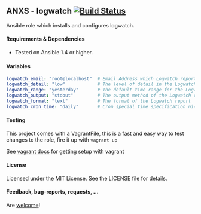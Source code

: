 ## ANXS - logwatch [![Build Status](https://travis-ci.org/ANXS/logwatch.png)](https://travis-ci.org/ANXS/logwatch)

Ansible role which installs and configures logwatch.


#### Requirements & Dependencies
- Tested on Ansible 1.4 or higher.


#### Variables

```yaml
logwatch_email: "root@localhost"  # Email Address which Logwatch reports to
logwatch_detail: "low"            # The level of detail in the Logwatch report
logwatch_range: "yesterday"       # The default time range for the Logwatch report
logwatch_output: "stdout"         # The output method of the Logwatch report
logwatch_format: "text"           # The format of the Logwatch report
logwatch_cron_time: "daily"       # Cron special time specification nickname - must match with logwatch range!
```


#### Testing
This project comes with a VagrantFile, this is a fast and easy way to test changes to the role, fire it up with `vagrant up`

See [vagrant docs](https://docs.vagrantup.com/v2/) for getting setup with vagrant


#### License

Licensed under the MIT License. See the LICENSE file for details.


#### Feedback, bug-reports, requests, ...

Are [welcome](https://github.com/ANXS/logwatch/issues)!
